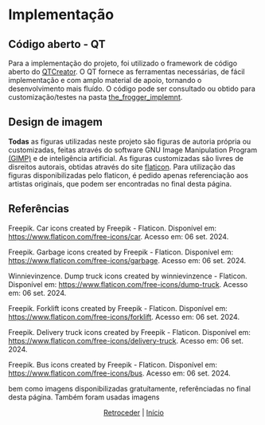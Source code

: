 # Implementação

## Código aberto - QT
Para a implementação do projeto, foi utilizado o framework de código aberto do [QTCreator](https://www.qt.io/product/development-tools). O QT fornece as ferramentas necessárias, de fácil implementação e com amplo material de apoio, tornando o desenvolvimento mais fluído. O código pode ser consultado ou obtido para customização/testes na pasta [the_frogger_implemnt](/the_frogger_implement).

## Design de imagem
**Todas** as figuras utilizadas neste projeto são figuras de autoria própria ou customizadas, feitas através do software GNU Image Manipulation Program [(GIMP)](https://www.gimp.org/) e de inteligência artificial. As figuras customizadas são livres de disreitos autorais, obtidas através do site [flaticon](https://www.flaticon.com/). Para utilização das figuras disponibilizadas pelo flaticon, é pedido apenas referenciação aos artistas originais, que podem ser encontradas no final desta página.

## Referências

Freepik. Car icons created by Freepik - Flaticon. Disponível em: https://www.flaticon.com/free-icons/car. Acesso em: 06 set. 2024.

Freepik. Garbage icons created by Freepik - Flaticon. Disponível em: https://www.flaticon.com/free-icons/garbage. Acesso em: 06 set. 2024.

Winnievinzence. Dump truck icons created by winnievinzence - Flaticon. Disponível em: https://www.flaticon.com/free-icons/dump-truck. Acesso em: 06 set. 2024.

Freepik. Forklift icons created by Freepik - Flaticon. Disponível em: https://www.flaticon.com/free-icons/forklift. Acesso em: 06 set. 2024.

Freepik. Delivery truck icons created by Freepik - Flaticon. Disponível em: https://www.flaticon.com/free-icons/delivery-truck. Acesso em: 06 set. 2024.

Freepik. Bus icons created by Freepik - Flaticon. Disponível em: https://www.flaticon.com/free-icons/bus. Acesso em: 06 set. 2024.



bem como imagens disponibilizadas gratuítamente, referênciadas no final desta página. Também foram usadas imagens


<div align="center">

[Retroceder](projeto.md) | [Início](analise.md)

</div>